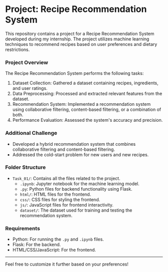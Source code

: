 # Project: Recipe Recommendation System

This repository contains a project for a Recipe Recommendation System developed during my internship. The project utilizes machine learning techniques to recommend recipes based on user preferences and dietary restrictions.

### Project Overview

The Recipe Recommendation System performs the following tasks:

1. Dataset Collection: Gathered a dataset containing recipes, ingredients, and user ratings.
2. Data Preprocessing: Processed and extracted relevant features from the dataset.
3. Recommendation System: Implemented a recommendation system using collaborative filtering, content-based filtering, or a combination of both.
4. Performance Evaluation: Assessed the system's accuracy and precision.

### Additional Challenge

- Developed a hybrid recommendation system that combines collaborative filtering and content-based filtering.
- Addressed the cold-start problem for new users and new recipes.

### Folder Structure

- `Task_01/`: Contains all the files related to the project.
  - `.ipynb`: Jupyter notebook for the machine learning model.
  - `.py`: Python files for backend functionality using Flask.
  - `html/`: HTML files for the frontend.
  - `css/`: CSS files for styling the frontend.
  - `js/`: JavaScript files for frontend interactivity.
  - `dataset/`: The dataset used for training and testing the recommendation system.

### Requirements

- Python: For running the `.py` and `.ipynb` files.
- Flask: For the backend.
- HTML/CSS/JavaScript: For the frontend.


---

Feel free to customize it further based on your preferences!